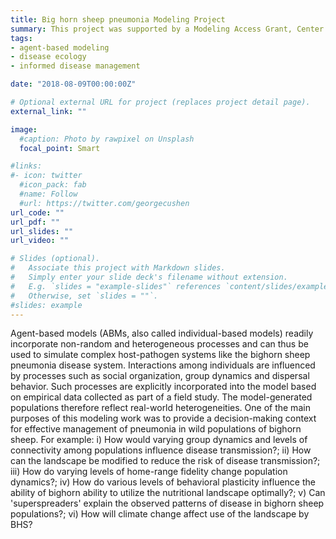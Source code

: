 ```yaml
---
title: Big horn sheep pneumonia Modeling Project
summary: This project was supported by a Modeling Access Grant, Center for Modeling Complex Interactions, University of Idaho. I collaborated with Ryan Long (University of Idaho) to develop an agent-based model of bighorn sheep population dynamics. This model can be used to investigate pneumonia dynamics in bighorn sheep populations and guide research questions. The goal of this work was to support the Idaho Department of Fish and Game in developing locale-specific disease management strategies for bighorn sheep populations.
tags:
- agent-based modeling
- disease ecology
- informed disease management

date: "2018-08-09T00:00:00Z"

# Optional external URL for project (replaces project detail page).
external_link: ""

image:
  #caption: Photo by rawpixel on Unsplash
  focal_point: Smart

#links:
#- icon: twitter
  #icon_pack: fab
  #name: Follow
  #url: https://twitter.com/georgecushen
url_code: ""
url_pdf: ""
url_slides: ""
url_video: ""

# Slides (optional).
#   Associate this project with Markdown slides.
#   Simply enter your slide deck's filename without extension.
#   E.g. `slides = "example-slides"` references `content/slides/example-slides.md`.
#   Otherwise, set `slides = ""`.
#slides: example
---
```

Agent-based models (ABMs, also called individual-based models) readily incorporate non-random and heterogeneous processes and can thus be used to simulate complex host-pathogen systems like the bighorn sheep pneumonia disease system. Interactions among individuals are influenced by processes such as social organization, group dynamics and dispersal behavior. Such processes are explicitly incorporated into the model based on empirical data collected as part of a field study. The model-generated populations therefore reflect real-world heterogeneities.
One of the main purposes of this modeling work was to provide a decision-making context for effective management of pneumonia in wild populations of bighorn sheep. For example: i) How would varying group dynamics and levels of connectivity among populations influence disease transmission?; ii) How can the landscape be modified to reduce the risk of disease transmission?; iii) How do varying levels of home-range fidelity change population dynamics?; iv) How do various levels of behavioral plasticity influence the ability of bighorn ability to utilize the nutritional landscape optimally?; v) Can 'superspreaders' explain the observed patterns of disease in bighorn sheep populations?; vi) How will climate change affect use of the landscape by BHS? 
